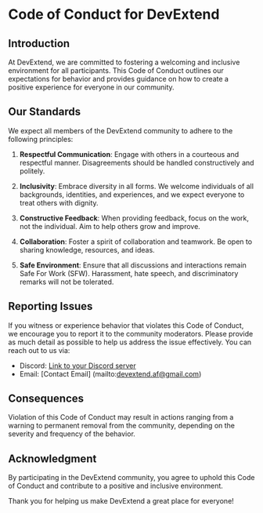# Code of Conduct for DevExtend

## Introduction

At DevExtend, we are committed to fostering a welcoming and inclusive environment for all participants. This Code of Conduct outlines our expectations for behavior and provides guidance on how to create a positive experience for everyone in our community.

## Our Standards

We expect all members of the DevExtend community to adhere to the following principles:

1. **Respectful Communication**: Engage with others in a courteous and respectful manner. Disagreements should be handled constructively and politely.

2. **Inclusivity**: Embrace diversity in all forms. We welcome individuals of all backgrounds, identities, and experiences, and we expect everyone to treat others with dignity.

3. **Constructive Feedback**: When providing feedback, focus on the work, not the individual. Aim to help others grow and improve.

4. **Collaboration**: Foster a spirit of collaboration and teamwork. Be open to sharing knowledge, resources, and ideas.

5. **Safe Environment**: Ensure that all discussions and interactions remain Safe For Work (SFW). Harassment, hate speech, and discriminatory remarks will not be tolerated.

## Reporting Issues

If you witness or experience behavior that violates this Code of Conduct, we encourage you to report it to the community moderators. Please provide as much detail as possible to help us address the issue effectively. You can reach out to us via:

- Discord: [Link to your Discord server](https://discord.gg/W9vvY2NU)
- Email: [Contact Email] (mailto:devextend.af@gmail.com)

## Consequences

Violation of this Code of Conduct may result in actions ranging from a warning to permanent removal from the community, depending on the severity and frequency of the behavior.

## Acknowledgment

By participating in the DevExtend community, you agree to uphold this Code of Conduct and contribute to a positive and inclusive environment.

Thank you for helping us make DevExtend a great place for everyone!
